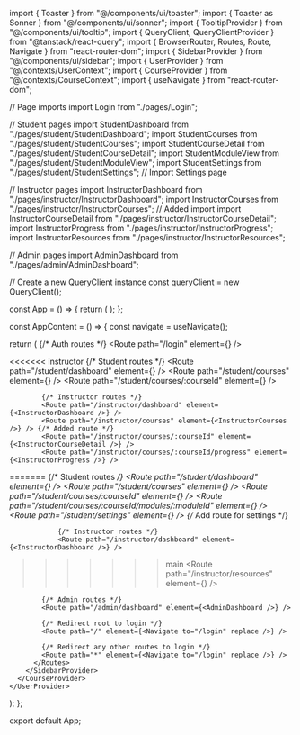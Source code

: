 
import { Toaster } from "@/components/ui/toaster";
import { Toaster as Sonner } from "@/components/ui/sonner";
import { TooltipProvider } from "@/components/ui/tooltip";
import { QueryClient, QueryClientProvider } from "@tanstack/react-query";
import { BrowserRouter, Routes, Route, Navigate } from "react-router-dom";
import { SidebarProvider } from "@/components/ui/sidebar";
import { UserProvider } from "@/contexts/UserContext";
import { CourseProvider } from "@/contexts/CourseContext";
import { useNavigate } from "react-router-dom";

// Page imports
import Login from "./pages/Login";

// Student pages
import StudentDashboard from "./pages/student/StudentDashboard";
import StudentCourses from "./pages/student/StudentCourses";
import StudentCourseDetail from "./pages/student/StudentCourseDetail";
import StudentModuleView from "./pages/student/StudentModuleView";
import StudentSettings from "./pages/student/StudentSettings"; // Import Settings page

// Instructor pages
import InstructorDashboard from "./pages/instructor/InstructorDashboard";
import InstructorCourses from "./pages/instructor/InstructorCourses"; // Added import
import InstructorCourseDetail from "./pages/instructor/InstructorCourseDetail";
import InstructorProgress from "./pages/instructor/InstructorProgress";
import InstructorResources from "./pages/instructor/InstructorResources";

// Admin pages
import AdminDashboard from "./pages/admin/AdminDashboard";

// Create a new QueryClient instance
const queryClient = new QueryClient();

const App = () => {
  return (
    <QueryClientProvider client={queryClient}>
      <TooltipProvider>
        <BrowserRouter>
          <AppContent />
        </BrowserRouter>
      </TooltipProvider>
    </QueryClientProvider>
  );
};

const AppContent = () => {
  const navigate = useNavigate();

  return (
    <UserProvider navigate={navigate}>
      <CourseProvider>
        <SidebarProvider>
          <Toaster />
          <Sonner />
          <Routes>
            {/* Auth routes */}
            <Route path="/login" element={<Login />} />

<<<<<<< instructor
            {/* Student routes */}
            <Route path="/student/dashboard" element={<StudentDashboard />} />
            <Route path="/student/courses" element={<StudentCourses />} />
            <Route path="/student/courses/:courseId" element={<StudentCourseDetail />} />
            
            {/* Instructor routes */}
            <Route path="/instructor/dashboard" element={<InstructorDashboard />} />
            <Route path="/instructor/courses" element={<InstructorCourses />} /> {/* Added route */}
            <Route path="/instructor/courses/:courseId" element={<InstructorCourseDetail />} />
            <Route path="/instructor/courses/:courseId/progress" element={<InstructorProgress />} />
=======
                {/* Student routes */}
                <Route path="/student/dashboard" element={<StudentDashboard />} />
                <Route path="/student/courses" element={<StudentCourses />} />
                <Route path="/student/courses/:courseId" element={<StudentCourseDetail />} />
                <Route path="/student/courses/:courseId/modules/:moduleId" element={<StudentModuleView />} />
                <Route path="/student/settings" element={<StudentSettings />} /> {/* Add route for settings */}
                
                {/* Instructor routes */}
                <Route path="/instructor/dashboard" element={<InstructorDashboard />} />
>>>>>>> main
            <Route path="/instructor/resources" element={<InstructorResources />} />
            
            {/* Admin routes */}
            <Route path="/admin/dashboard" element={<AdminDashboard />} />
            
            {/* Redirect root to login */}
            <Route path="/" element={<Navigate to="/login" replace />} />
            
            {/* Redirect any other routes to login */}
            <Route path="*" element={<Navigate to="/login" replace />} />
          </Routes>
        </SidebarProvider>
      </CourseProvider>
    </UserProvider>
  );
};

export default App;

